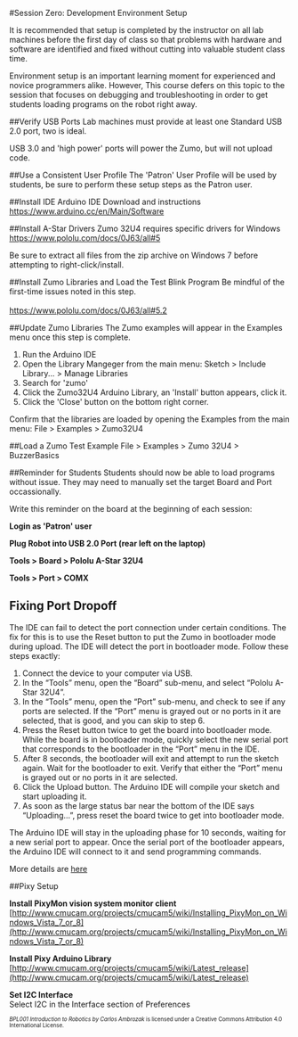 #Session Zero: Development Environment Setup

It is recommended that setup is completed by the instructor
on all lab machines before the first day of class so that problems
with hardware and software are identified and fixed without cutting into
valuable student class time.

Environment setup is an important learning moment for experienced and novice
programmers alike.  However, This course defers on this topic to the
session that focuses on debugging and troubleshooting in order to get
students loading programs on the robot right away.

##Verify USB Ports
Lab machines must provide at least one Standard USB 2.0 port, two is ideal.

USB 3.0 and 'high power' ports will power the Zumo, but will not upload code.

##Use a Consistent User Profile
The 'Patron' User Profile will be used by students, be sure to perform these setup steps as the Patron user.

##Install IDE
Arduino IDE Download and instructions<br>
https://www.arduino.cc/en/Main/Software

##Install A-Star Drivers
Zumo 32U4 requires specific drivers for Windows<br>
https://www.pololu.com/docs/0J63/all#5

Be sure to extract all files from the zip archive on Windows 7 before attempting to right-click/install.

##Install Zumo Libraries and Load the Test Blink Program
Be mindful of the first-time issues noted in this step.<br><br>
https://www.pololu.com/docs/0J63/all#5.2

##Update Zumo Libraries
The Zumo examples will appear in the Examples menu once this step is complete.

1. Run the Arduino IDE
2. Open the Library Mangeger from the main menu: Sketch > Include Library... > Manage Libraries
3. Search for 'zumo'
4. Click the Zumo32U4 Arduino Library, an 'Install' button appears, click it.
5. Click the 'Close' button on the bottom right corner.

Confirm that the libraries are loaded by opening the Examples from the main menu: File > Examples > Zumo32U4

##Load a Zumo Test Example
File > Examples > Zumo 32U4 > BuzzerBasics

##Reminder for Students
Students should now be able to load programs without issue.  They may need to manually set the target Board and Port occassionally.

Write this reminder on the board at the beginning of each session:

**Login as 'Patron' user**

**Plug Robot into USB 2.0 Port (rear left on the laptop)**

**Tools > Board > Pololu A-Star 32U4**

**Tools > Port > COMX**

## Fixing Port Dropoff

The IDE can fail to detect the port connection under certain conditions.  The fix for this is to use the Reset button to put the Zumo in bootloader mode during upload.  The IDE will detect the port in bootloader mode.  Follow these steps exactly:

1. Connect the device to your computer via USB.
2. In the “Tools” menu, open the “Board” sub-menu, and select “Pololu A-Star 32U4”.
3. In the “Tools” menu, open the “Port” sub-menu, and check to see if any ports are selected. If the “Port” menu is grayed out or no ports in it are selected, that is good, and you can skip to step 6.
4. Press the Reset button twice to get the board into bootloader mode.  While the board is in bootloader mode, quickly select the new serial port that corresponds to the bootloader in the “Port” menu in the IDE.
5. After 8 seconds, the bootloader will exit and attempt to run the sketch again. Wait for the bootloader to exit. Verify that either the “Port” menu is grayed out or no ports in it are selected.
6. Click the Upload button. The Arduino IDE will compile your sketch and start uploading it.
7. As soon as the large status bar near the bottom of the IDE says “Uploading…”, press reset the board twice to get into bootloader mode.

The Arduino IDE will stay in the uploading phase for 10 seconds, waiting for a new serial port to appear. Once the serial port of the bootloader appears, the Arduino IDE will connect to it and send programming commands.

More details are [here](https://www.pololu.com/docs/0J63/9.1)

##Pixy Setup

**Install PixyMon vision system monitor client**
[http://www.cmucam.org/projects/cmucam5/wiki/Installing_PixyMon_on_Windows_Vista_7_or_8](http://www.cmucam.org/projects/cmucam5/wiki/Installing_PixyMon_on_Windows_Vista_7_or_8)

**Install Pixy Arduino Library**<br>
[http://www.cmucam.org/projects/cmucam5/wiki/Latest_release](http://www.cmucam.org/projects/cmucam5/wiki/Latest_release)<br>

**Set I2C Interface**<br>
Select I2C in the Interface section of Preferences<br>


<sup><sub>*BPL001 Introduction to Robotics by Carlos Ambrozak* is licensed under a Creative Commons Attribution 4.0 International License.</sub></sup>
